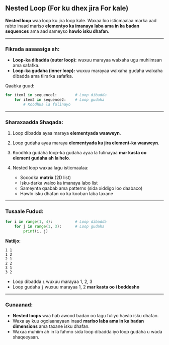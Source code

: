 
## **Nested Loop (For ku dhex jira For kale)**

**Nested loop** waa loop ku jira loop kale. Waxaa loo isticmaalaa marka aad rabto inaad mariso **elementyo ka imanaya laba ama in ka badan sequences** ama aad sameyso **hawlo isku dhafan**.

---

### **Fikrada aasaasiga ah:**

* **Loop-ka dibadda (outer loop):** wuxuu marayaa walxaha ugu muhiimsan ama safafka.
* **Loop-ka gudaha (inner loop):** wuxuu marayaa walxaha gudaha walxaha dibadda ama tiirarka safafka.

Qaabka guud:

```python
for item1 in sequence1:        # Loop dibadda
    for item2 in sequence2:    # Loop gudaha
        # Koodhka la fulinayo
```

---

### **Sharaxaadda Shaqada:**

1. Loop dibadda ayaa maraya **elementyada waaweyn**.
2. Loop gudaha ayaa maraya **elementyada ku jira element-ka waaweyn**.
3. Koodhka gudaha loop-ka gudaha ayaa la fulinayaa **mar kasta oo element gudaha ah la helo**.
4. Nested loop waxaa lagu isticmaalaa:

   * Socodka **matrix** (2D list)
   * Isku-darka walxo ka imanaya labo list
   * Sameynta qaabab ama patterns (sida xiddigo loo daabaco)
   * Hawlo isku dhafan oo ka kooban laba taxane

---

### **Tusaale Fudud:**

```python
for i in range(1, 4):          # Loop dibadda
    for j in range(1, 3):      # Loop gudaha
        print(i, j)
```

**Natiijo:**

```
1 1
1 2
2 1
2 2
3 1
3 2
```

* Loop dibadda `i` wuxuu marayaa 1, 2, 3
* Loop gudaha `j` wuxuu marayaa 1, 2 **mar kasta oo i beddesho**

---

### **Gunaanad:**

* **Nested loops** waa hab awood badan oo lagu fuliyo hawlo isku dhafan.
* Waxa ay kuu ogolaanayaan inaad **mariso laba ama in ka badan dimensions** ama taxane isku dhafan.
* Waxaa muhiim ah in la fahmo sida loop dibadda iyo loop gudaha u wada shaqeeyaan.

